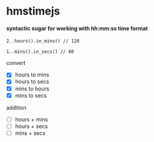 # hmstimejs
#### syntactic sugar for working with hh:mm:ss time format

`2..hours().in_mins() // 120`

`1..mins().in_secs() // 60`


convert
- [x] hours to mins
- [x] hours to secs
- [x] mins to hours
- [x] mins to secs

addition
- [ ] hours + mins
- [ ] hours + secs
- [ ] mins + secs